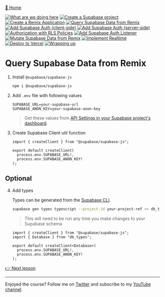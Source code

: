 [🏡 Home](../README.md)

[![What are we doing here](https://placehold.co/15x15/00ff00/00ff00.png)](./01-what-are-we-doing-here.md)
[![Create a Supabase project](https://placehold.co/15x15/00ff00/00ff00.png)](./02-create-a-supabase-project.md)
[![Create a Remix Application](https://placehold.co/15x15/00ff00/00ff00.png)](./03-create-a-remix-application.md)
[![Query Supabase Data from Remix](https://placehold.co/15x15/00ff00/00ff00.png)](./04-query-supabase-data-from-remix.md)
[![Add Supabase Auth (client-side)](https://placehold.co/15x15/555555/555555.png)](./05-add-client-auth.md)
[![Add Supabase Auth (server-side)](https://placehold.co/15x15/555555/555555.png)](./06-add-server-auth.md)
[![Authorization with RLS Policies](https://placehold.co/15x15/555555/555555.png)](./07-authorization-with-rls-policies.md)
[![Add Supabase Auth Listener](https://placehold.co/15x15/555555/555555.png)](./08-add-supabase-auth-listener.md)
[![Mutate Supabase Data from Remix](https://placehold.co/15x15/555555/555555.png)](./09-mutate-supabase-data-from-remix.md)
[![Implement Realtime](https://placehold.co/15x15/555555/555555.png)](./10-implement-realtime.md)
[![Deploy to Vercel](https://placehold.co/15x15/555555/555555.png)](./11-deploy-to-vercel.md)
[![Wrapping up](https://placehold.co/15x15/555555/555555.png)](./12-wrapping-up.md)

# Query Supabase Data from Remix

1. Install `@supabase/supabase-js`

   ```bash
   npm i @supabase/supabase-js
   ```

2. Add `.env` file with following values

   ```
   SUPABASE_URL=your-supabase-url
   SUPABASE_ANON_KEY=your-supabase-anon-key
   ```

   > Get these values from [API Settings in your Supabase project's dashboard](https://app.supabase.com/project/_/settings/api).

3. Create Supabase Client util function

   ```tsx
   import { createClient } from "@supabase/supabase-js";

   export default createClient(
     process.env.SUPABASE_URL!,
     process.env.SUPABASE_ANON_KEY!
   );
   ```

## Optional

4. Add types

   Types can be generated from the [Supabase CLI](https://supabase.com/docs/reference/cli).

   ```bash
   supabase gen types typescript --project-id your-project-ref >> db_types.ts
   ```

   > This will need to be run any time you make changes to your Supabase schema

   ```tsx
   import { createClient } from "@supabase/supabase-js";
   import { Database } from "db_types";

   export default createClient<Database>(
     process.env.SUPABASE_URL!,
     process.env.SUPABASE_ANON_KEY!
   );
   ```

[👉 Next lesson](./05-add-client-auth.md)

---

Enjoyed the course? Follow me on [Twitter](https://twitter.com/jonmeyers_io) and subscribe to my [YouTube channel](https://www.youtube.com/jonmeyers).
